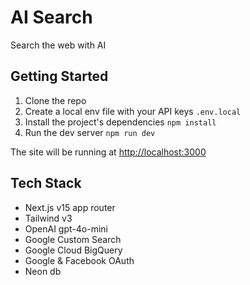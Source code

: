 <h1>AI Search</h1>
Search the web with AI

## Getting Started

1. Clone the repo
2. Create a local env file with your API keys `.env.local`
3. Install the project's dependencies `npm install`
4. Run the dev server `npm run dev`

The site will be running at <http://localhost:3000>

## Tech Stack

- Next.js v15 app router
- Tailwind v3
- OpenAI gpt-4o-mini
- Google Custom Search
- Google Cloud BigQuery
- Google & Facebook OAuth
- Neon db